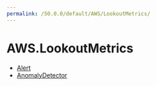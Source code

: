 ```yaml
---
permalink: /50.0.0/default/AWS/LookoutMetrics/
---
```


# AWS.LookoutMetrics



* [Alert](Alert.md)
* [AnomalyDetector](AnomalyDetector.md)